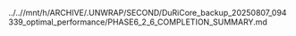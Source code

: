 ../..//mnt/h/ARCHIVE/.UNWRAP/SECOND/DuRiCore_backup_20250807_094339_optimal_performance/PHASE6_2_6_COMPLETION_SUMMARY.md